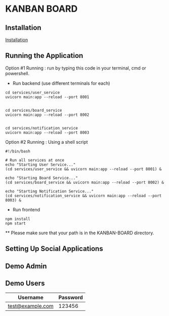 # KANBAN BOARD



## Installation

[Installation]()

## Running the Application

Option #1 Running : run by typing this code in your terminal, cmd or powershell.
- Run backend (use different terminals for each)
```
cd services/user_service
uvicorn main:app --reload --port 8001


cd services/board_service
uvicorn main:app --reload --port 8002


cd services/notification_service
uvicorn main:app --reload --port 8003
```

Option #2 Running : Using a shell script

```
#!/bin/bash

# Run all services at once
echo "Starting User Service..."
(cd services/user_service && uvicorn main:app --reload --port 8001) &

echo "Starting Board Service..."
(cd services/board_service && uvicorn main:app --reload --port 8002) &

echo "Starting Notification Service..."
(cd services/notification_service && uvicorn main:app --reload --port 8003) &

```

- Run frontend
```
npm install
npm start
```

** Please make sure that your path is in the KANBAN-BOARD directory.

## Setting Up Social Applications

## Demo Admin

## Demo Users
| Username | Password |
| -------- | ------- |
| test@example.com | 123456 |
